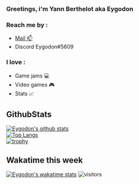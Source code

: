 ### Greetings, i'm Yann Berthelot aka Eygodon 

### Reach me by : 
* <a href="mailto:yann.bth1@gmail.com">Mail :mailbox:</a>
* Discord Eygodon#5609
### I love :
* Game jams :computer:
* Video games :video_game:
* Stats :chart_with_upwards_trend:
## GithubStats
[![Eygodon's github stats](https://github-readme-stats.vercel.app/api?username=Eygodon&count_private=true&show_icons=true&theme=prussian)](https://github.com/Eygodon/github-readme-stats)
<br />
[![Top Langs](https://github-readme-stats.vercel.app/api/top-langs/?username=Eygodon&theme=tokyonight&layout=compact)](https://github.com/Eygodon/github-readme-stats)
<br/>
[![trophy](https://github-profile-trophy.vercel.app/?username=ryo-ma&theme=onedark)](https://github.com/ryo-ma/github-profile-trophy)

## Wakatime this week
[![Eygodon's wakatime stats](https://github-readme-stats.vercel.app/api/wakatime?username=Eygodon)](https://github.com/Eygodon/github-readme-stats)
![visitors](https://visitor-badge.glitch.me/badge?page_id=Eygodon)

